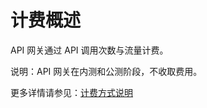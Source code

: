 #  计费概述

API 网关通过 API 调用次数与流量计费。

说明：API 网关在内测和公测阶段，不收取费用。

更多详情请参见：[计费方式说明](https://docs.jdcloud.com/cn/billing/pay-as-you-go)







     
    
